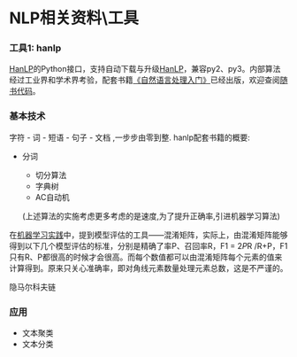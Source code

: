 # NLP相关资料\工具

### 工具1: hanlp

[HanLP](https://github.com/hankcs/HanLP)的Python接口，支持自动下载与升级[HanLP](https://github.com/hankcs/HanLP)，兼容py2、py3。内部算法经过工业界和学术界考验，配套书籍[《自然语言处理入门》](http://nlp.hankcs.com/book.php)已经出版，欢迎查阅[随书代码](https://github.com/hankcs/pyhanlp/tree/master/tests/book)。

### 基本技术

字符 - 词 - 短语 - 句子 - 文档 ,一步步由零到整. hanlp配套书籍的概要:

* 分词
  * 切分算法
  * 字典树
  * AC自动机
  
  (上述算法的实施考虑更多考虑的是速度,为了提升正确率,引进机器学习算法)
  
在[机器学习实践](https://github.com/hanxinle/practical_machine_learning)中，提到模型评估的工具——混淆矩阵，实际上，由混淆矩阵能够得到以下几个模型评估的标准，分别是精确了率P、召回率R，F1 = 2*P*R /R+P，F1只有R、P都很高的时候才会很高。而每个数值都可以由混淆矩阵每个元素的值来计算得到。原来只关心准确率，即对角线元素数量处理元素总数，这是不严谨的。
  
  隐马尔科夫链
### 应用

* 文本聚类
* 文本分类

